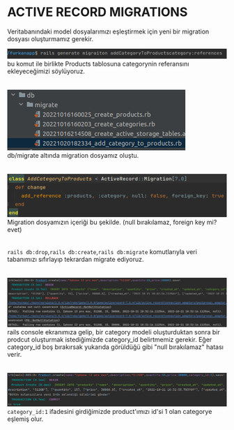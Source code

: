 # ACTIVE RECORD MIGRATIONS
Veritabanındaki model dosyalarımızı eşleştirmek için yeni bir migration dosyası
oluşturmamız gerekir.

![](images/migration1.png) <br>
bu komut ile birlikte Products tablosuna categorynin referansını ekleyeceğimizi söylüyoruz.
<br>
<br>
<br>
![](images/migrations3.png) <br>
db/migrate altında migration dosyamız oluştu.
<br>
<br>
<br>
![](images/migration2.png) <br>
Migration dosyamızın içeriği bu şekilde. (null bırakılamaz, foreign key mi? evet)
<br>
<br>
<br>
`rails db:drop`,`rails db:create`,`rails db:migrate` komutlarıyla veri tabanımızı sıfırlayıp tekrardan migrate ediyoruz.
<br>
<br>
<br>
![](images/migration4.png) <br>
rails console ekranımıza gelip, bir category modeli oluşturduktan sonra bir prodcut oluşturmak istediğimizde
category_id belirtmemiz gerekir. Eğer category_id boş bırakırsak yukarıda görüldüğü gibi "null bırakılamaz"
hatası verir.
<br>
<br>
<br>
![](images/migration5.png)
`category_id:1` ifadesini girdiğimizde product'ımızı id'si 1 olan categorye eşlemiş olur.
